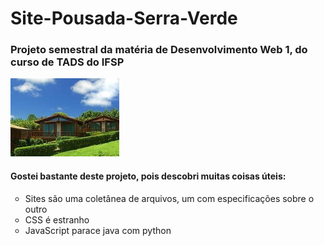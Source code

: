 # Site-Pousada-Serra-Verde
<h3 aligh="left">Projeto semestral da matéria de Desenvolvimento Web 1, do curso de TADS do IFSP</h3>

<img aligh="left" height="125" src="https://raw.githubusercontent.com/MQ-J/Site-Pousada-Serra-Verde/main/midias/images/foto1.jpg"/>

<h4 aligh="left">Gostei bastante deste projeto, pois descobri muitas coisas úteis:</h4>
<ul type="circle">
  <li color="green">Sites são uma coletânea de arquivos, um com especificações sobre o outro</li>
  <li>CSS é estranho</li>
  <li>JavaScript parace java com python</li>
</ul>
